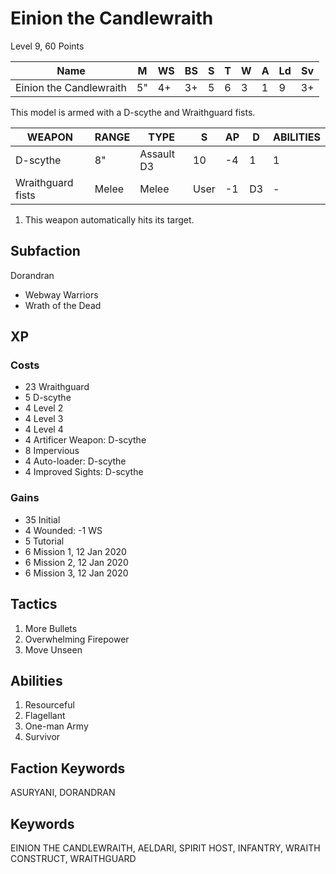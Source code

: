 # Einion the Candlewraith

Level 9, 60 Points

| Name                    | M   | WS | BS | S | T | W | A | Ld | Sv |
|-------------------------|-----|----|----|---|---|---|---|----|----|
| Einion the Candlewraith | 5"  | 4+ | 3+ | 5 | 6 | 3 | 1 | 9  | 3+ |

This model is armed with a D-scythe and Wraithguard fists.

| WEAPON            | RANGE | TYPE       | S    | AP | D  | ABILITIES |
|-------------------|-------|------------|------|----|----|-----------|
| D-scythe          | 8"    | Assault D3 | 10   | -4 | 1  | 1         |
| Wraithguard fists | Melee | Melee      | User | -1 | D3 | -         |

1. This weapon automatically hits its target.

## Subfaction

Dorandran

- Webway Warriors
- Wrath of the Dead

## XP

### Costs

- 23 Wraithguard
- 5 D-scythe
- 4 Level 2
- 4 Level 3
- 4 Level 4
- 4 Artificer Weapon: D-scythe
- 8 Impervious
- 4 Auto-loader: D-scythe
- 4 Improved Sights: D-scythe

### Gains

- 35 Initial
- 4 Wounded: -1 WS
- 5 Tutorial
- 6 Mission 1, 12 Jan 2020
- 6 Mission 2, 12 Jan 2020
- 6 Mission 3, 12 Jan 2020

## Tactics

1. More Bullets
2. Overwhelming Firepower
3. Move Unseen

## Abilities

1. Resourceful
2. Flagellant
3. One-man Army
4. Survivor

## Faction Keywords

ASURYANI, DORANDRAN

## Keywords

EINION THE CANDLEWRAITH, AELDARI, SPIRIT HOST, INFANTRY, WRAITH CONSTRUCT, WRAITHGUARD
